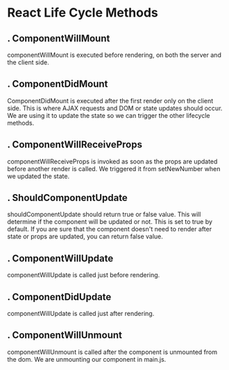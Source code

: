 # React Life Cycle Methods
## . ComponentWillMount
componentWillMount is executed before rendering, on both the server and the client side.
## . ComponentDidMount
ComponentDidMount is executed after the first render only on the client side. This is where AJAX requests and DOM or state updates should occur. We are using it to update the state so we can trigger the other lifecycle methods.
## . ComponentWillReceiveProps
componentWillReceiveProps is invoked as soon as the props are updated before another render is called. We triggered it from setNewNumber when we updated the state.
## . ShouldComponentUpdate
shouldComponentUpdate should return true or false value. This will determine if the component will be updated or not. This is set to true by default. If you are sure that the component doesn't need to render after state or props are updated, you can return false value.
## . ComponentWillUpdate
componentWillUpdate is called just before rendering.
## . ComponentDidUpdate 
componentWillUpdate is called just after rendering.
## . ComponentWillUnmount
componentWillUnmount is called after the component is unmounted from the dom. We are unmounting our component in main.js.